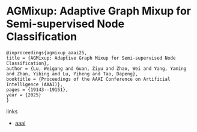 # AGMixup: Adaptive Graph Mixup for Semi-supervised Node Classification

```
@inproceedings{agmixup_aaai25,
title = {AGMixup: Adaptive Graph Mixup for Semi-supervised Node Classification},
author = {Lu, Weigang and Guan, Ziyu and Zhao, Wei and Yang, Yaming and Zhan, Yibing and Lu, Yiheng and Tao, Dapeng},
booktitle = {Proceedings of the AAAI Conference on Artificial Intelligence (AAAI)},
pages = {19143--19151},
year = {2025}
}
```

links
- [aaai](https://ojs.aaai.org/index.php/AAAI/article/view/34107)
